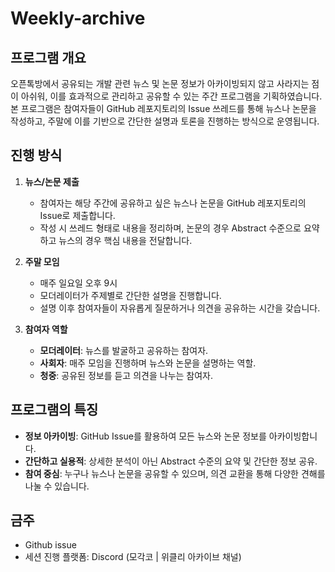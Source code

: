 # Weekly-archive

## 프로그램 개요
오픈톡방에서 공유되는 개발 관련 뉴스 및 논문 정보가 아카이빙되지 않고 사라지는 점이 아쉬워, 이를 효과적으로 관리하고 공유할 수 있는 주간 프로그램을 기획하였습니다. 본 프로그램은 참여자들이 GitHub 레포지토리의 Issue 쓰레드를 통해 뉴스나 논문을 작성하고, 주말에 이를 기반으로 간단한 설명과 토론을 진행하는 방식으로 운영됩니다.

## 진행 방식
1. **뉴스/논문 제출**
   - 참여자는 해당 주간에 공유하고 싶은 뉴스나 논문을 GitHub 레포지토리의 Issue로 제출합니다.
   - 작성 시 쓰레드 형태로 내용을 정리하며, 논문의 경우 Abstract 수준으로 요약하고 뉴스의 경우 핵심 내용을 전달합니다.

2. **주말 모임**
   - 매주 일요일 오후 9시
   - 모더레이터가 주제별로 간단한 설명을 진행합니다.
   - 설명 이후 참여자들이 자유롭게 질문하거나 의견을 공유하는 시간을 갖습니다.

3. **참여자 역할**
   - **모더레이터**: 뉴스를 발굴하고 공유하는 참여자.
   - **사회자**: 매주 모임을 진행하며 뉴스와 논문을 설명하는 역할.
   - **청중**: 공유된 정보를 듣고 의견을 나누는 참여자.

## 프로그램의 특징
- **정보 아카이빙**: GitHub Issue를 활용하여 모든 뉴스와 논문 정보를 아카이빙합니다.
- **간단하고 실용적**: 상세한 분석이 아닌 Abstract 수준의 요약 및 간단한 정보 공유.
- **참여 중심**: 누구나 뉴스나 논문을 공유할 수 있으며, 의견 교환을 통해 다양한 견해를 나눌 수 있습니다.

## 금주
- Github issue
- 세션 진행 플랫폼: Discord (모각코 | 위클리 아카이브 채널)
